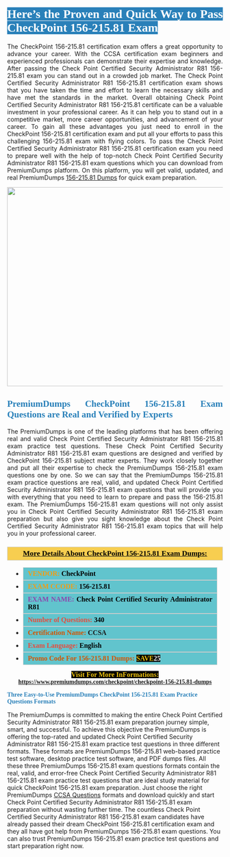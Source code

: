 <h1 style="text-align: justify;"><span style="color:#ffffff;"><span style="font-family:Georgia,serif;"><strong><span style="background-color:#2980b9;">Here’s the Proven and Quick Way to Pass CheckPoint 156-215.81 Exam</span></strong></span></span></h1>

<p style="text-align: justify;">The CheckPoint 156-215.81 certification exam offers a great opportunity to advance your career. With the CCSA certification exam beginners and experienced professionals can demonstrate their expertise and knowledge. After passing the Check Point Certified Security Administrator R81 156-215.81 exam you can stand out in a crowded job market. The Check Point Certified Security Administrator R81 156-215.81 certification exam shows that you have taken the time and effort to learn the necessary skills and have met the standards in the market. Overall obtaining Check Point Certified Security Administrator R81 156-215.81 certificate can be a valuable investment in your professional career. As it can help you to stand out in a competitive market, more career opportunities, and advancement of your career. To gain all these advantages you just need to enroll in the CheckPoint 156-215.81 certification exam and put all your efforts to pass this challenging 156-215.81 exam with flying colors. To pass the Check Point Certified Security Administrator R81 156-215.81 certification exam you need to prepare well with the help of top-notch Check Point Certified Security Administrator R81 156-215.81 exam questions which you can download from PremiumDumps platform. On this platform, you will get valid, updated, and real PremiumDumps <a href="https://www.premiumdumps.com/checkpoint/checkpoint-156-215.81-dumps">156-215.81 Dumps</a> for quick exam preparation.</p>

<p style="text-align: center;"><a href="https://www.premiumdumps.com/checkpoint/checkpoint-156-215.81-dumps"><img alt="" src="https://i.imgur.com/KJGzbJ2.jpeg" style="width: 700px; height: 465px;" /></a></p>

<h2 style="text-align: justify;"><span style="color:#2980b9;"><span style="font-family:Georgia,serif;"><strong>PremiumDumps CheckPoint 156-215.81 Exam Questions are Real and Verified by Experts</strong></span></span></h2>

<p style="text-align: justify;">The PremiumDumps is one of the leading platforms that has been offering real and valid Check Point Certified Security Administrator R81 156-215.81 exam practice test questions. These Check Point Certified Security Administrator R81 156-215.81 exam questions are designed and verified by CheckPoint 156-215.81 subject matter experts. They work closely together and put all their expertise to check the PremiumDumps 156-215.81 exam questions one by one. So we can say that the PremiumDumps 156-215.81 exam practice questions are real, valid, and updated Check Point Certified Security Administrator R81 156-215.81 exam questions that will provide you with everything that you need to learn to prepare and pass the 156-215.81 exam. The PremiumDumps 156-215.81 exam questions will not only assist you in Check Point Certified Security Administrator R81 156-215.81 exam preparation but also give you sight knowledge about the Check Point Certified Security Administrator R81 156-215.81 exam topics that will help you in your professional career.</p>

<h3 style="background: #f7ce50; border: 1px solid rgb(204, 204, 204); padding: 5px 10px; text-align: center;"><span style="font-family:Georgia,serif;"><u><u><span style="color:#000000;"><span style="font-size:11pt"><span style="line-height:normal"><b><span style="font-size:13.0pt"><span cambria="">More Details About CheckPoint 156-215.81 Exam Dumps:</span></span></b></span></span></span></u></u></span></h3>

<ul>
	<li style="margin:0cm 10pt">
	<div style="background:#61c4cd; border: 1px solid rgb(204, 204, 204); padding: 5px 10px; text-align: justify;"><span style="font-family:Georgia,serif;"><span style="font-size:11pt"><span style="line-height:normal"><b><span style="font-size:12.0pt"><span new="" roman="" times=""><span style="color:#f39c12;">VENDOR:</span> <span style="color:#000000;">CheckPoint</span></span></span></b></span></span></span></div>
	</li>
	<li style="margin:0cm 10pt">
	<div style="background: #61c4cd; border: 1px solid rgb(204, 204, 204); padding: 5px 10px; text-align: justify;"><span style="font-family:Georgia,serif;"><span style="font-size:11pt"><span style="line-height:normal"><b><span style="font-size:12.0pt"><span new="" roman="" times=""><span style="color:#f39c12;">EXAM CCODE:</span> <span style="color:#000000;">156-215.81</span></span></span></b></span></span></span></div>
	</li>
	<li style="margin:0cm 10pt">
	<div style="background: #61c4cd; border: 1px solid rgb(204, 204, 204); padding: 5px 10px; text-align: justify;"><span style="font-family:Georgia,serif;"><span style="font-size:11pt"><span style="line-height:normal"><b><span style="font-size:12.0pt"><span new="" roman="" times=""><span style="color:#8e44ad;">EXAM NAME:</span> <span style="color:#000000;">Check Point Certified Security Administrator R81</span></span></span></b></span></span></span></div>
	</li>
	<li style="margin:0cm 10pt">
	<div style="background: #61c4cd; border: 1px solid rgb(204, 204, 204); padding: 5px 10px;"><span style="font-family:Georgia,serif;"><span style="font-size:11pt"><span style="line-height:normal"><b><span style="font-size:12.0pt"><span new="" roman="" times=""><span style="color:#e74c3c;">Number of Questions:</span><span style="color:#000000;"><span style="color:#f1c40f;"> </span>340</span></span></span></b></span></span></span></div>
	</li>
	<li style="margin:0cm 10pt">
	<div style="background: #61c4cd; border: 1px solid rgb(204, 204, 204); padding: 5px 10px; text-align: justify;"><span style="font-family:Georgia,serif;"><span style="font-size:11pt"><span style="line-height:normal"><b><span style="font-size:12.0pt"><span new="" roman="" times=""><span style="color:#d35400;">Certification Name:</span> CCSA</span></span></b></span></span></span></div>
	</li>
	<li style="margin:0cm 10pt">
	<div style="background: #61c4cd; border: 1px solid rgb(204, 204, 204); padding: 5px 10px; text-align: justify;"><span style="font-family:Georgia,serif;"><span style="font-size:11pt"><span style="line-height:normal"><b><span style="font-size:12.0pt"><span new="" roman="" times=""><span style="color:#e74c3c;">Exam Language:</span> <span style="color:#000000;">English</span></span></span></b></span></span></span></div>
	</li>
	<li style="margin:0cm 10pt">
	<div style="background: #61c4cd; border: 1px solid rgb(204, 204, 204); padding: 5px 10px;"><span style="font-family:Georgia,serif;"><span style="font-size:11pt"><span style="line-height:normal"><b><span style="font-size:12.0pt"><span new="" roman="" times=""><span style="color:#d35400;">Promo Code For 156-215.81 Dumps:</span><span style="color:#f1c40f;"> <span style="background-color:#000000;">SAVE</span></span><span style="color:#ffffff;"><span style="background-color:#000000;">25</span></span></span></span></b></span></span></span></div>
	</li>
</ul>

<p style="text-align: center;"><span style="font-family:Georgia,serif;"><strong><span style="font-size:16px;"><span style="color:#f1c40f;"><span style="background-color:#000000;">Visit For More InFormations:</span></span></span> <a href="https://www.premiumdumps.com/checkpoint/checkpoint-156-215.81-dumps">https://www.premiumdumps.com/checkpoint/checkpoint-156-215.81-dumps</a></strong></span></p>

<p><span style="color:#2980b9;"><span style="font-family:Georgia,serif;"><strong><strong><strong>Three Easy-to-Use PremiumDumps CheckPoint 156-215.81 Exam Practice Questions Formats</strong></strong></strong></span></span></p>

<p>The PremiumDumps is committed to making the entire Check Point Certified Security Administrator R81 156-215.81 exam preparation journey simple, smart, and successful. To achieve this objective the PremiumDumps is offering the top-rated and updated Check Point Certified Security Administrator R81 156-215.81 exam practice test questions in three different formats. These formats are PremiumDumps 156-215.81 web-based practice test software, desktop practice test software, and PDF dumps files. All these three PremiumDumps 156-215.81 exam questions formats contain the real, valid, and error-free Check Point Certified Security Administrator R81 156-215.81 exam practice test questions that are ideal study material for quick CheckPoint 156-215.81 exam preparation. Just choose the right PremiumDumps <a href="https://www.premiumdumps.com/checkpoint/checkpoint-ccsa-exam-dumps">CCSA Questions</a> formats and download quickly and start Check Point Certified Security Administrator R81 156-215.81 exam preparation without wasting further time. The countless Check Point Certified Security Administrator R81 156-215.81 exam candidates have already passed their dream CheckPoint 156-215.81 certification exam and they all have got help from PremiumDumps 156-215.81 exam questions. You can also trust PremiumDumps 156-215.81 exam practice test questions and start preparation right now.</p>
